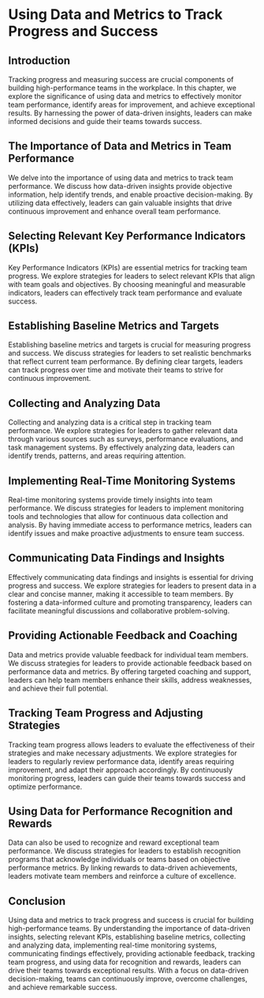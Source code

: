 # Using Data and Metrics to Track Progress and Success

## Introduction

Tracking progress and measuring success are crucial components of building high-performance teams in the workplace. In this chapter, we explore the significance of using data and metrics to effectively monitor team performance, identify areas for improvement, and achieve exceptional results. By harnessing the power of data-driven insights, leaders can make informed decisions and guide their teams towards success.

## The Importance of Data and Metrics in Team Performance

We delve into the importance of using data and metrics to track team performance. We discuss how data-driven insights provide objective information, help identify trends, and enable proactive decision-making. By utilizing data effectively, leaders can gain valuable insights that drive continuous improvement and enhance overall team performance.

## Selecting Relevant Key Performance Indicators (KPIs)

Key Performance Indicators (KPIs) are essential metrics for tracking team progress. We explore strategies for leaders to select relevant KPIs that align with team goals and objectives. By choosing meaningful and measurable indicators, leaders can effectively track team performance and evaluate success.

## Establishing Baseline Metrics and Targets

Establishing baseline metrics and targets is crucial for measuring progress and success. We discuss strategies for leaders to set realistic benchmarks that reflect current team performance. By defining clear targets, leaders can track progress over time and motivate their teams to strive for continuous improvement.

## Collecting and Analyzing Data

Collecting and analyzing data is a critical step in tracking team performance. We explore strategies for leaders to gather relevant data through various sources such as surveys, performance evaluations, and task management systems. By effectively analyzing data, leaders can identify trends, patterns, and areas requiring attention.

## Implementing Real-Time Monitoring Systems

Real-time monitoring systems provide timely insights into team performance. We discuss strategies for leaders to implement monitoring tools and technologies that allow for continuous data collection and analysis. By having immediate access to performance metrics, leaders can identify issues and make proactive adjustments to ensure team success.

## Communicating Data Findings and Insights

Effectively communicating data findings and insights is essential for driving progress and success. We explore strategies for leaders to present data in a clear and concise manner, making it accessible to team members. By fostering a data-informed culture and promoting transparency, leaders can facilitate meaningful discussions and collaborative problem-solving.

## Providing Actionable Feedback and Coaching

Data and metrics provide valuable feedback for individual team members. We discuss strategies for leaders to provide actionable feedback based on performance data and metrics. By offering targeted coaching and support, leaders can help team members enhance their skills, address weaknesses, and achieve their full potential.

## Tracking Team Progress and Adjusting Strategies

Tracking team progress allows leaders to evaluate the effectiveness of their strategies and make necessary adjustments. We explore strategies for leaders to regularly review performance data, identify areas requiring improvement, and adapt their approach accordingly. By continuously monitoring progress, leaders can guide their teams towards success and optimize performance.

## Using Data for Performance Recognition and Rewards

Data can also be used to recognize and reward exceptional team performance. We discuss strategies for leaders to establish recognition programs that acknowledge individuals or teams based on objective performance metrics. By linking rewards to data-driven achievements, leaders motivate team members and reinforce a culture of excellence.

## Conclusion

Using data and metrics to track progress and success is crucial for building high-performance teams. By understanding the importance of data-driven insights, selecting relevant KPIs, establishing baseline metrics, collecting and analyzing data, implementing real-time monitoring systems, communicating findings effectively, providing actionable feedback, tracking team progress, and using data for recognition and rewards, leaders can drive their teams towards exceptional results. With a focus on data-driven decision-making, teams can continuously improve, overcome challenges, and achieve remarkable success.
